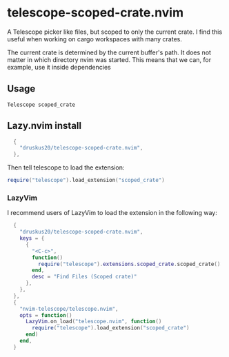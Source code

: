 # telescope-scoped-crate.nvim

A Telescope picker like files, but scoped to only the current crate. I find
this useful when working on cargo workspaces with many crates.

The current crate is determined by the current buffer's path. It does not matter
in which directory nvim was started. This means that we can, for example, use
it inside dependencies

## Usage

```
Telescope scoped_crate
```

## Lazy.nvim install

```lua
  {
    "druskus20/telescope-scoped-crate.nvim",
  },
```

Then tell telescope to load the extension:

```lua
require("telescope").load_extension("scoped_crate")
```

### LazyVim

I recommend users of LazyVim to load the extension in the following way:

```lua
  {
    "druskus20/telescope-scoped-crate.nvim",
    keys = {
      {
        "<C-c>",
        function()
          require("telescope").extensions.scoped_crate.scoped_crate()
        end,
        desc = "Find Files (Scoped crate)"
      },
    },
  },
  {
    "nvim-telescope/telescope.nvim",
    opts = function()
      LazyVim.on_load("telescope.nvim", function()
        require("telescope").load_extension("scoped_crate")
      end)
    end,
  }
```
